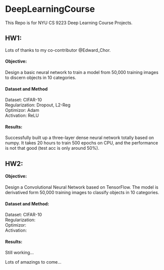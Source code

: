 # DeepLearningCourse  

This Repo is for NYU CS 9223 Deep Learning Course Projects.  


## HW1:   
Lots of thanks to my co-contributor @Edward_Chor.   
#### Objective:   
Design a basic neural network to train a model from 50,000 training images to discern objects in 10 categories.  
#### Dataset and Method
Dataset: CIFAR-10  
Regularization: Dropout, L2-Reg  
Optimizor: Adam  
Activation: ReLU


#### Results:
Successfully built up a three-layer dense neural network totally based on numpy. It takes 20 hours to train 500 epochs on CPU, and the performance is not that good (test acc is only around 50%).  

## HW2:
#### Objective:
Design a Convolutional Neural Network based on TensorFlow. The model is derivatived form 50,000 training images to classify objects in 10 categories.
#### Dataset and Method:
Dataset: CIFAR-10  
Regularization:  
Optimizor:  
Activation:  
#### Results:  
Still working...  




Lots of amazings to come...
